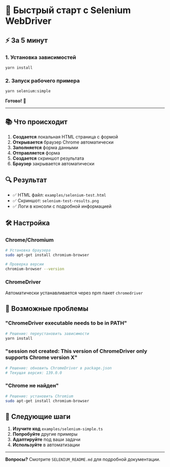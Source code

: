 # 🚀 Быстрый старт с Selenium WebDriver

## ⚡ За 5 минут

### 1. Установка зависимостей

```bash
yarn install
```

### 2. Запуск рабочего примера

```bash
yarn selenium:simple
```

**Готово!** 🎉

---

## 📚 Что происходит

1. **Создается** локальная HTML страница с формой
2. **Открывается** браузер Chrome автоматически
3. **Заполняется** форма данными
4. **Отправляется** форма
5. **Создается** скриншот результата
6. **Браузер** закрывается автоматически

## 🔍 Результат

-   ✅ HTML файл: `examples/selenium-test.html`
-   ✅ Скриншот: `selenium-test-results.png`
-   ✅ Логи в консоли с подробной информацией

## 🛠️ Настройка

### Chrome/Chromium

```bash
# Установка браузера
sudo apt-get install chromium-browser

# Проверка версии
chromium-browser --version
```

### ChromeDriver

Автоматически устанавливается через npm пакет `chromedriver`

## 🚨 Возможные проблемы

### "ChromeDriver executable needs to be in PATH"

```bash
# Решение: переустановить зависимости
yarn install
```

### "session not created: This version of ChromeDriver only supports Chrome version X"

```bash
# Решение: обновить ChromeDriver в package.json
# Текущая версия: 139.0.0
```

### "Chrome не найден"

```bash
# Решение: установить Chromium
sudo apt-get install chromium-browser
```

## 📖 Следующие шаги

1. **Изучите код** `examples/selenium-simple.ts`
2. **Попробуйте** другие примеры
3. **Адаптируйте** под ваши задачи
4. **Используйте** в автоматизации

---

**Вопросы?** Смотрите `SELENIUM_README.md` для подробной документации.
